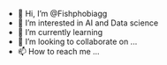 - 👋 Hi, I’m @Fishphobiagg
- 👀 I’m interested in AI and Data science
- 🌱 I’m currently learning 
- 💞️ I’m looking to collaborate on ...
- 📫 How to reach me ...

<!---
Fishphobiagg/Fishphobiagg is a ✨ special ✨ repository because its `README.md` (this file) appears on your GitHub profile.
You can click the Preview link to take a look at your changes.
--->

